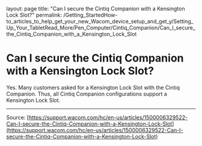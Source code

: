 layout: page
title: "Can I secure the Cintiq Companion with a Kensington Lock Slot?"
permalink: /Getting_StartedHow-to_articles_to_help_get_your_new_Wacom_device_setup_and_get_y/Setting_Up_Your_TabletRead_More/Pen_Computer/Cintiq_Companion/Can_I_secure_the_Cintiq_Companion_with_a_Kensington_Lock_Slot

# Can I secure the Cintiq Companion with a Kensington Lock Slot?

Yes. Many customers asked for a Kensington Lock Slot with the Cintiq Companion. Thus, all Cintiq Companion configurations support a Kensington Lock Slot.

---
Source: [https://support.wacom.com/hc/en-us/articles/1500006329522-Can-I-secure-the-Cintiq-Companion-with-a-Kensington-Lock-Slot](https://support.wacom.com/hc/en-us/articles/1500006329522-Can-I-secure-the-Cintiq-Companion-with-a-Kensington-Lock-Slot)
